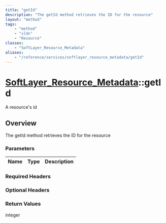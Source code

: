```yaml
---
title: "getId"
description: "The getId method retrieves the ID for the resource"
layout: "method"
tags:
    - "method"
    - "sldn"
    - "Resource"
classes:
    - "SoftLayer_Resource_Metadata"
aliases:
    - "/reference/services/softlayer_resource_metadata/getId"
---
```

# [SoftLayer_Resource_Metadata](/reference/services/SoftLayer_Resource_Metadata)::getId

A resource's id


## Overview 
The getId method retrieves the ID for the resource

### Parameters 
|Name | Type | Description |
| --- | --- | --- |


### Required Headers

### Optional Headers

### Return Values
integer

